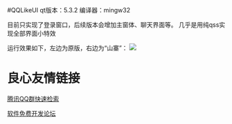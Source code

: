 #QQLikeUI
qt版本：5.3.2 编译器：mingw32

目前只实现了登录窗口，后续版本会增加主窗体、聊天界面等。
几乎是用纯qss实现全部界面小特效

运行效果如下，左边为原版，右边为“山寨”：
![](http://git.oschina.net/kyyblabla/QQLikeUI/raw/master/%E8%BF%90%E8%A1%8C%E5%AF%B9%E6%AF%94.jpg)

 # 良心友情链接

[腾讯QQ群快速检索](http://u.720life.cn/s/8cf73f7c)

[软件免费开发论坛](http://u.720life.cn/s/bbb01dc0)